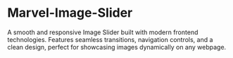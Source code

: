 # Marvel-Image-Slider
A smooth and responsive Image Slider built with modern frontend technologies. Features seamless transitions, navigation controls, and a clean design, perfect for showcasing images dynamically on any webpage.
